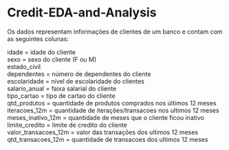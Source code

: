 # Credit-EDA-and-Analysis

Os dados representam informações de clientes de um banco e contam com as seguintes colunas:

idade = idade do cliente<br/>
sexo = sexo do cliente (F ou M)<br/>
estado_civil<br/>
dependentes = número de dependentes do cliente<br/>
escolaridade = nível de escolaridade do clientes<br/>
salario_anual = faixa salarial do cliente<br/>
tipo_cartao = tipo de cartao do cliente<br/>
qtd_produtos = quantidade de produtos comprados nos últimos 12 meses<br/>
iteracoes_12m = quantidade de iterações/transacoes nos ultimos 12 meses<br/>
meses_inativo_12m = quantidade de meses que o cliente ficou inativo<br/>
limite_credito = limite de credito do cliente<br/>
valor_transacoes_12m = valor das transações dos ultimos 12 meses<br/>
qtd_transacoes_12m = quantidade de transacoes dos ultimos 12 meses<br/>
